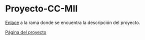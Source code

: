 # Proyecto-CC-MII

[Enlace](https://github.com/mesagon/Proyecto-CC-MII/tree/readme-hito-1) a la rama donde se encuentra la descripción del proyecto.

[Página del proyecto](https://mesagon.github.io/Proyecto-CC-MII/)
